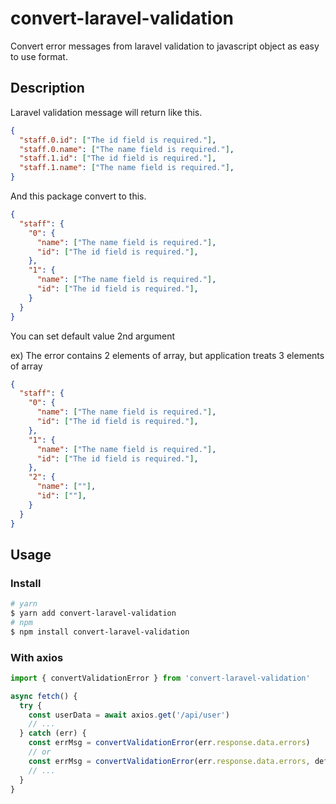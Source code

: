 # convert-laravel-validation

Convert error messages from laravel validation to javascript object as easy to use format.

## Description

Laravel validation message will return like this.

```json
{
  "staff.0.id": ["The id field is required."],
  "staff.0.name": ["The name field is required."],
  "staff.1.id": ["The id field is required."],
  "staff.1.name": ["The name field is required."],
}
```

And this package convert to this.

```json
{
  "staff": {
    "0": {
      "name": ["The name field is required."],
      "id": ["The id field is required."],
    },
    "1": {
      "name": ["The name field is required."],
      "id": ["The id field is required."],
    }
  }
}
```

You can set default value 2nd argument

ex) The error contains 2 elements of array, but application treats 3 elements of array

```json
{
  "staff": {
    "0": {
      "name": ["The name field is required."],
      "id": ["The id field is required."],
    },
    "1": {
      "name": ["The name field is required."],
      "id": ["The id field is required."],
    },
    "2": {
      "name": [""],
      "id": [""],
    }
  }
}
```

## Usage

### Install

```bash
# yarn
$ yarn add convert-laravel-validation
# npm
$ npm install convert-laravel-validation
```

### With axios

```js
import { convertValidationError } from 'convert-laravel-validation'

async fetch() {
  try {
    const userData = await axios.get('/api/user')
    // ...
  } catch (err) {
    const errMsg = convertValidationError(err.response.data.errors)
    // or
    const errMsg = convertValidationError(err.response.data.errors, defaultErrMsg)
    // ...
  }
}
```

